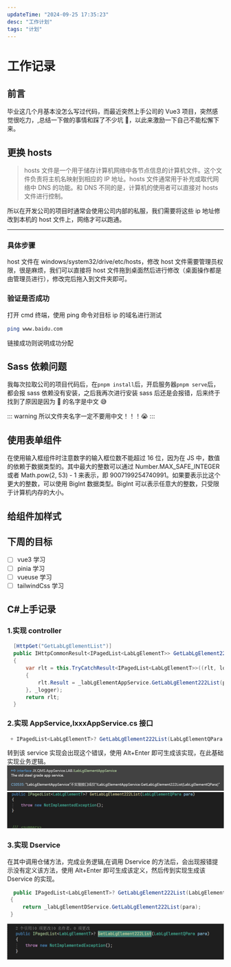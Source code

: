 ```yaml
---
updateTime: "2024-09-25 17:35:23"
desc: "工作计划"
tags: "计划"
---
```


# 工作记录

## 前言

毕业这几个月基本没怎么写过代码，而最近突然上手公司的 Vue3 项目，突然感觉很吃力，,总结一下做的事情和踩了不少坑 🤣，以此来激励一下自己不能松懈下来。

## 更换 hosts

> hosts 文件是一个用于储存计算机网络中各节点信息的计算机文件。这个文件负责将主机名映射到相应的 IP 地址。hosts 文件通常用于补充或取代网络中 DNS 的功能。和 DNS 不同的是，计算机的使用者可以直接对 hosts 文件进行控制。

所以在开发公司的项目时通常会使用公司内部的私服，我们需要将这些 ip 地址修改到本机的 host 文件上，网络才可以跑通。

---

### 具体步骤

host 文件在 windows/system32/drive/etc/hosts，修改 host 文件需要管理员权限，很是麻烦，我们可以直接将 host 文件拖到桌面然后进行修改（桌面操作都是由管理员进行），修改完后拖入到文件夹即可。

### 验证是否成功

打开 cmd 终端，使用 ping 命令对目标 ip 的域名进行测试

```bash
ping www.baidu.com
```

链接成功则说明成功分配

## Sass 依赖问题

我每次拉取公司的项目代码后，在`pnpm install`后，开启服务器`pnpm serve`后，都会报 sass 依赖没有安装，之后我再次进行安装 sass 后还是会报错，后来终于找到了原因是因为 📂 的名字是中文 😅

::: warning
所以文件夹名字一定不要用中文！！！😭
:::

## 使用表单组件

在使用输入框组件时注意数字的输入框位数不能超过 16 位，因为在 JS 中，数值的依赖于数据类型的。其中最大的整数可以通过 Number.MAX_SAFE_INTEGER 或者 Math.pow(2, 53) - 1 来表示，即 9007199254740991。如果要表示比这个更大的整数，可以使用 BigInt 数据类型。BigInt 可以表示任意大的整数，只受限于计算机内存的大小。

## 给组件加样式

## 下周的目标

- [ ] vue3 学习
- [ ] pinia 学习
- [ ] vueuse 学习
- [ ] tailwindCss 学习

## C#上手记录

### 1.实现 controller

```c#
  [HttpGet("GetLabLgElementList")]
  public IHttpCommonResult<IPagedList<LabLgElementT>> GetLabLgElement222List([FromQuery] LabLgElementQPara para)
  {
      var rlt = this.TryCatchResult<IPagedList<LabLgElementT>>((rlt, logger) =>
      {
          rlt.Result = _labLgElementAppService.GetLabLgElement222List(para);
      }, _logger);
      return rlt;
  }
```

### 2.实现 AppService,IxxxAppService.cs 接口

```c#
 + IPagedList<LabLgElementT>? GetLabLgElement222List(LabLgElementQPara para);
```

转到该 service 实现会出现这个错误，使用 Alt+Enter 即可生成该实现，在此基础实现业务逻辑。
![缺少实现](image-10.png)
![生成实现](image-11.png)

### 3.实现 Dservice

在其中调用仓储方法，完成业务逻辑,在调用 Dservice 的方法后，会出现报错提示没有定义该方法，使用 Alt+Enter 即可生成该定义，然后传到实现生成该 Dservice 的实现。

```c#
  public IPagedList<LabLgElementT>? GetLabLgElement222List(LabLgElementQPara para)
 {
     return _labLgElementDService.GetLabLgElement222List(para);
 }
```

![Dservice实现](image-12.png)
